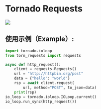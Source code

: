 # Tornado Requests
![](https://github.com/CeresCa/torn-requests/workflows/Python%20application/badge.svg)  
  
  
## 使用示例（Example）:
```python
import tornado.ioloop
from torn_requests import requests

async def http_request():
    client = requests.Requests()
    url = "http://httpbin.org/post"
    data = {"hello": "world"}
    rsp = await client.request(
        url, method="POST", to_json=data)
    print(rsp)
io_loop = tornado.ioloop.IOLoop.current()
io_loop.run_sync(http_request())

```
